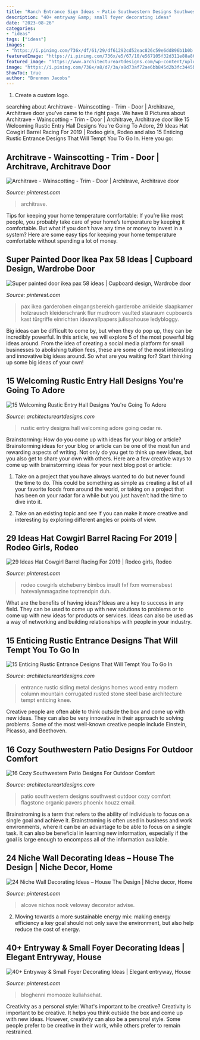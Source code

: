 ```yaml
---
title: "Ranch Entrance Sign Ideas ~ Patio Southwestern Designs Southwest Outdoor Cozy Comfort Flagstone Organic Pavers Phoenix Houzz Email"
description: "40+ entryway &amp; small foyer decorating ideas"
date: "2023-08-26"
categories:
- "ideas"
tags: ["ideas"]
images:
- "https://i.pinimg.com/736x/df/61/29/df61292cd52eac826c59e6dd896b1b0b.jpg"
featuredImage: "https://i.pinimg.com/736x/e5/67/10/e567105f32d311e88a8667bd36759c24.jpg"
featured_image: "https://www.architectureartdesigns.com/wp-content/uploads/2016/10/15-Welcoming-Rustic-Entry-Hall-Designs-Youre-Going-To-Adore-7.jpg"
image: "https://i.pinimg.com/736x/a8/d7/3a/a8d73af72ae6bb845d2b3fc3445bf3df.jpg"
ShowToc: true
author: "Brennon Jacobs"
---
```



1. Create a custom logo.

	

		
searching about Architrave - Wainscotting - Trim - Door | Architrave, Architrave door you've came to the right page. We have 8 Pictures about Architrave - Wainscotting - Trim - Door | Architrave, Architrave door like 15 Welcoming Rustic Entry Hall Designs You&#039;re Going To Adore, 29 Ideas Hat Cowgirl Barrel Racing For 2019 | Rodeo girls, Rodeo and also 15 Enticing Rustic Entrance Designs That Will Tempt You To Go In. Here you go:
		
    
## Architrave - Wainscotting - Trim - Door | Architrave, Architrave Door

<img loading=lazy src="https://i.pinimg.com/736x/a8/d7/3a/a8d73af72ae6bb845d2b3fc3445bf3df.jpg" onerror="this.onerror=null;this.src='https://tse3.mm.bing.net/th?id=OIP.VH69yIJFXS92u890jVQd7wHaLH&amp;pid=15.1';" alt="Architrave - Wainscotting - Trim - Door | Architrave, Architrave door">

_Source: pinterest.com_

>architrave. 

	

Tips for keeping your home temperature comfortable:
If you’re like most people, you probably take care of your home’s temperature by keeping it comfortable. But what if you don’t have any time or money to invest in a system? Here are some easy tips for keeping your home temperature comfortable without spending a lot of money.

    
## Super Painted Door Ikea Pax 58 Ideas | Cupboard Design, Wardrobe Door

<img loading=lazy src="https://i.pinimg.com/736x/ae/6f/b6/ae6fb6e62ecfd3dbb27de2384eea4c51.jpg" onerror="this.onerror=null;this.src='https://tse4.mm.bing.net/th?id=OIP.CfZSQACH20Ljpp79M9XqDgAAAA&amp;pid=15.1';" alt="Super painted door ikea pax 58 ideas | Cupboard design, Wardrobe door">

_Source: pinterest.com_

>pax ikea garderoben eingangsbereich garderobe ankleide slaapkamer holzrausch kleiderschrank flur mudroom vaulted stauraum cupboards kast türgriffe einrichten ideawallpapers julissahouse ledybloggy. 

	

Big ideas can be difficult to come by, but when they do pop up, they can be incredibly powerful. In this article, we will explore 5 of the most powerful big ideas around. From the idea of creating a social media platform for small businesses to abolishing tuition fees, these are some of the most interesting and innovative big ideas around. So what are you waiting for? Start thinking up some big ideas of your own!

    
## 15 Welcoming Rustic Entry Hall Designs You&#039;re Going To Adore

<img loading=lazy src="https://www.architectureartdesigns.com/wp-content/uploads/2016/10/15-Welcoming-Rustic-Entry-Hall-Designs-Youre-Going-To-Adore-7.jpg" onerror="this.onerror=null;this.src='https://tse4.mm.bing.net/th?id=OIP.FhjDUirnLa2SQJ4EDsNrFAHaLG&amp;pid=15.1';" alt="15 Welcoming Rustic Entry Hall Designs You&#039;re Going To Adore">

_Source: architectureartdesigns.com_

>rustic entry designs hall welcoming adore going cedar re. 

	

Brainstorming: How do you come up with ideas for your blog or article?
Brainstorming ideas for your blog or article can be one of the most fun and rewarding aspects of writing. Not only do you get to think up new ideas, but you also get to share your own with others. Here are a few creative ways to come up with brainstorming ideas for your next blog post or article:
1. Take on a project that you have always wanted to do but never found the time to do. This could be something as simple as creating a list of all your favorite foods from around the world, or taking on a project that has been on your radar for a while but you just haven’t had the time to dive into it.

2. Take on an existing topic and see if you can make it more creative and interesting by exploring different angles or points of view.

    
## 29 Ideas Hat Cowgirl Barrel Racing For 2019 | Rodeo Girls, Rodeo

<img loading=lazy src="https://i.pinimg.com/736x/e5/67/10/e567105f32d311e88a8667bd36759c24.jpg" onerror="this.onerror=null;this.src='https://tse4.mm.bing.net/th?id=OIP._ThzUscEdIbfJaC9nVwNbwAAAA&amp;pid=15.1';" alt="29 Ideas Hat Cowgirl Barrel Racing For 2019 | Rodeo girls, Rodeo">

_Source: pinterest.com_

>rodeo cowgirls etcheberry bimbos insult fxf fxm womensbest hatevalynmagazine toptrendpin duh. 

	

What are the benefits of having ideas?
Ideas are a key to success in any field. They can be used to come up with new solutions to problems or to come up with new ideas for products or services. Ideas can also be used as a way of networking and building relationships with people in your industry.

    
## 15 Enticing Rustic Entrance Designs That Will Tempt You To Go In

<img loading=lazy src="http://www.architectureartdesigns.com/wp-content/uploads/2016/10/15-Enticing-Rustic-Entrance-Designs-That-Will-Tempt-You-To-Go-In-8.jpg" onerror="this.onerror=null;this.src='https://tse3.mm.bing.net/th?id=OIP.v9-MuykhUbn3K0jRHUnmgQHaKi&amp;pid=15.1';" alt="15 Enticing Rustic Entrance Designs That Will Tempt You To Go In">

_Source: architectureartdesigns.com_

>entrance rustic siding metal designs homes wood entry modern column mountain corrugated rusted stone steel base architecture tempt enticing knee. 

	

Creative people are often able to think outside the box and come up with new ideas. They can also be very innovative in their approach to solving problems. Some of the most well-known creative people include Einstein, Picasso, and Beethoven.

    
## 16 Cozy Southwestern Patio Designs For Outdoor Comfort

<img loading=lazy src="https://www.architectureartdesigns.com/wp-content/uploads/2016/04/16-Cozy-Southwestern-Patio-Designs-For-Outdoor-Comfort-13-630x459.jpg" onerror="this.onerror=null;this.src='https://tse2.mm.bing.net/th?id=OIP.00waxKXlXyR5c6ZqeBwd8AHaFZ&amp;pid=15.1';" alt="16 Cozy Southwestern Patio Designs For Outdoor Comfort">

_Source: architectureartdesigns.com_

>patio southwestern designs southwest outdoor cozy comfort flagstone organic pavers phoenix houzz email. 

	

Brainstroming is a term that refers to the ability of individuals to focus on a single goal and achieve it. Brainstroming is often used in business and work environments, where it can be an advantage to be able to focus on a single task. It can also be beneficial in learning new information, especially if the goal is large enough to encompass all of the information available.

    
## 24 Niche Wall Decorating Ideas – House The Design | Niche Decor, Home

<img loading=lazy src="https://i.pinimg.com/736x/df/61/29/df61292cd52eac826c59e6dd896b1b0b.jpg" onerror="this.onerror=null;this.src='https://tse2.mm.bing.net/th?id=OIP.noVUh44Tg90JEKOROT0VlgHaJ3&amp;pid=15.1';" alt="24 Niche Wall Decorating Ideas – House The Design | Niche decor, Home">

_Source: pinterest.com_

>alcove nichos nook veloway decorator advise. 

	

2. Moving towards a more sustainable energy mix: making energy efficiency a key goal should not only save the environment, but also help reduce the cost of energy.

    
## 40+ Entryway &amp; Small Foyer Decorating Ideas | Elegant Entryway, House

<img loading=lazy src="https://i.pinimg.com/736x/79/c4/f1/79c4f103b50ca9c2789d149c1738969c.jpg" onerror="this.onerror=null;this.src='https://tse1.mm.bing.net/th?id=OIP.4ha4eMNfvl_rgLE3dmuzOwHaLH&amp;pid=15.1';" alt="40+ Entryway &amp; Small Foyer Decorating Ideas | Elegant entryway, House">

_Source: pinterest.com_

>bloghenni momooze kuliahsehat. 

	

Creativity as a personal style: What's important to be creative?
Creativity is important to be creative. It helps you think outside the box and come up with new ideas. However, creativity can also be a personal style. Some people prefer to be creative in their work, while others prefer to remain restrained.

